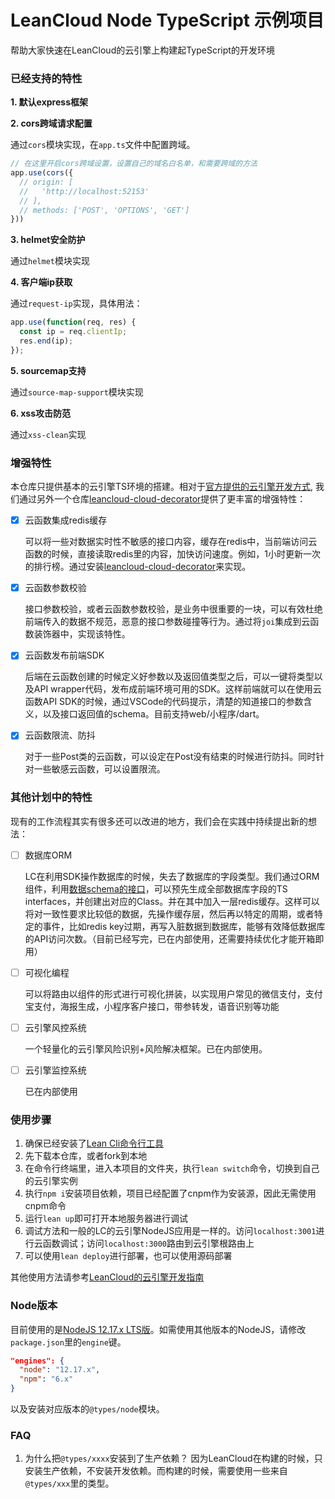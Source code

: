 # LeanCloud Node TypeScript 示例项目

帮助大家快速在LeanCloud的云引擎上构建起TypeScript的开发环境



### 已经支持的特性 ###

**1. 默认express框架**

**2. cors跨域请求配置**

通过`cors`模块实现，在`app.ts`文件中配置跨域。

``` ts
// 在这里开启cors跨域设置，设置自己的域名白名单，和需要跨域的方法
app.use(cors({
  // origin: [
  //   'http://localhost:52153'
  // ],
  // methods: ['POST', 'OPTIONS', 'GET']
}))
```

**3. helmet安全防护**

通过`helmet`模块实现

**4. 客户端ip获取**

通过`request-ip`实现，具体用法：
``` ts
app.use(function(req, res) {
  const ip = req.clientIp;
  res.end(ip);
});
```
**5. sourcemap支持**

通过`source-map-support`模块实现

**6. xss攻击防范**

通过`xss-clean`实现



### 增强特性 ###

本仓库只提供基本的云引擎TS环境的搭建。相对于[官方提供的云引擎开发方式](https://leancloud.cn/docs/leanengine_cloudfunction_guide-node.html), 我们通过另外一个仓库[leancloud-cloud-decorator](https://github.com/paraself/leancloud-cloud-decorator)提供了更丰富的增强特性：

- [x] 云函数集成redis缓存

  可以将一些对数据实时性不敏感的接口内容，缓存在redis中，当前端访问云函数的时候，直接读取redis里的内容，加快访问速度。例如，1小时更新一次的排行榜。通过安装[leancloud-cloud-decorator](https://github.com/paraself/leancloud-cloud-decorator)来实现。

- [x] 云函数参数校验

  接口参数校验，或者云函数参数校验，是业务中很重要的一块，可以有效杜绝前端传入的数据不规范，恶意的接口参数碰撞等行为。通过将`joi`集成到云函数装饰器中，实现该特性。

- [x] 云函数发布前端SDK

  后端在云函数创建的时候定义好参数以及返回值类型之后，可以一键将类型以及API wrapper代码，发布成前端环境可用的SDK。这样前端就可以在使用云函数API SDK的时候，通过VSCode的代码提示，清楚的知道接口的参数含义，以及接口返回值的schema。目前支持web/小程序/dart。

- [x] 云函数限流、防抖

  对于一些Post类的云函数，可以设定在Post没有结束的时候进行防抖。同时针对一些敏感云函数，可以设置限流。



### 其他计划中的特性 ###

现有的工作流程其实有很多还可以改进的地方，我们会在实践中持续提出新的想法：

- [ ] 数据库ORM

  LC在利用SDK操作数据库的时候，失去了数据库的字段类型。我们通过ORM组件，利用[数据schema的接口](https://tab.leancloud.cn/docs/rest_api.html#hash-1422845360)，可以预先生成全部数据库字段的TS interfaces，并创建出对应的Class。并在其中加入一层redis缓存。这样可以将对一致性要求比较低的数据，先操作缓存层，然后再以特定的周期，或者特定的事件，比如redis key过期，再写入脏数据到数据库，能够有效降低数据库的API访问次数。（目前已经写完，已在内部使用，还需要持续优化才能开箱即用）

- [ ] 可视化编程

  可以将路由以组件的形式进行可视化拼装，以实现用户常见的微信支付，支付宝支付，海报生成，小程序客户接口，带参转发，语音识别等功能

- [ ] 云引擎风控系统

  一个轻量化的云引擎风险识别+风险解决框架。已在内部使用。

- [ ] 云引擎监控系统

  已在内部使用



### 使用步骤 ###

1. 确保已经安装了[Lean Cli命令行工具](https://leancloud.cn/docs/leanengine_cli.html)
2. 先下载本仓库，或者fork到本地
3. 在命令行终端里，进入本项目的文件夹，执行```lean switch```命令，切换到自己的云引擎实例
4. 执行```npm i```安装项目依赖，项目已经配置了cnpm作为安装源，因此无需使用cnpm命令
5. 运行```lean up```即可打开本地服务器进行调试
6. 调试方法和一般的LC的云引擎NodeJS应用是一样的。访问```localhost:3001```进行云函数调试；访问```localhost:3000```路由到云引擎根路由上
7. 可以使用`lean deploy`进行部署，也可以使用源码部署

其他使用方法请参考[LeanCloud的云引擎开发指南](https://leancloud.cn/docs/leanengine_quickstart.html)



### Node版本 ###

目前使用的是[NodeJS 12.17.x LTS版](https://nodejs.org/en/)。如需使用其他版本的NodeJS，请修改`package.json`里的`engine`键。
``` json
"engines": {
  "node": "12.17.x",
  "npm": "6.x"
}
```
以及安装对应版本的`@types/node`模块。

### FAQ ###
1. 为什么把`@types/xxxx`安装到了生产依赖？
因为LeanCloud在构建的时候，只安装生产依赖，不安装开发依赖。而构建的时候，需要使用一些来自`@types/xxx`里的类型。